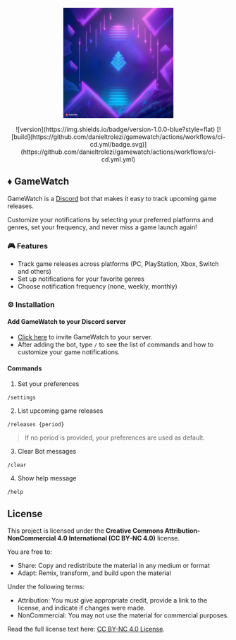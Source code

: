 <p align='center'>
  <img src="./storage/assets/gamewatch.jpg" height="250"/>
</p>

<p align='center'>
![version](https://img.shields.io/badge/version-1.0.0-blue?style=flat)
[![build](https://github.com/danieltrolezi/gamewatch/actions/workflows/ci-cd.yml/badge.svg)](https://github.com/danieltrolezi/gamewatch/actions/workflows/ci-cd.yml.yml)
</p>

## :diamonds: GameWatch

GameWatch is a [Discord](https://discord.com/) bot that makes it easy to track upcoming game releases.

Customize your notifications by selecting your preferred platforms and genres, set your frequency, and never miss a game launch again!

### :video_game: Features

* Track game releases across platforms (PC, PlayStation, Xbox, Switch and others)
* Set up notifications for your favorite genres
* Choose notification frequency (none, weekly, monthly)

### :gear: Installation

####  Add GameWatch to your Discord server
* [Click here]() to invite GameWatch to your server.
* After adding the bot, type `/` to see the list of commands and how to customize your game notifications.


#### Commands

1. Set your preferences
```
/settings
```

2. List upcoming game releases
```
/releases {period}
```
> If no period is provided, your preferences are used as default.

3. Clear Bot messages
```
/clear
```

4. Show help message
```
/help
```

## License

This project is licensed under the **Creative Commons Attribution-NonCommercial 4.0 International (CC BY-NC 4.0)** license.

You are free to:
- Share: Copy and redistribute the material in any medium or format
- Adapt: Remix, transform, and build upon the material

Under the following terms:
- Attribution: You must give appropriate credit, provide a link to the license, and indicate if changes were made.
- NonCommercial: You may not use the material for commercial purposes.

Read the full license text here: [CC BY-NC 4.0 License](https://creativecommons.org/licenses/by-nc/4.0/legalcode).